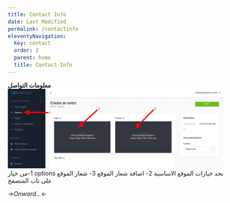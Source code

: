 ```yaml
---
title: Contact Info
date: Last Modified 
permalink: /contactinfo
eleventyNavigation:
  key: contact
  order: 2
  parent: home
  title: Contact Info
---
```


**معلومات التواصل**
![](/content/images/logo-siteTitle.png)
1-من خيار options نجد خيارات الموقع الاساسية
2- اضافة شعار الموقع 
3- شعار الموقع على تاب المتصفح

->*Onward...*<-





